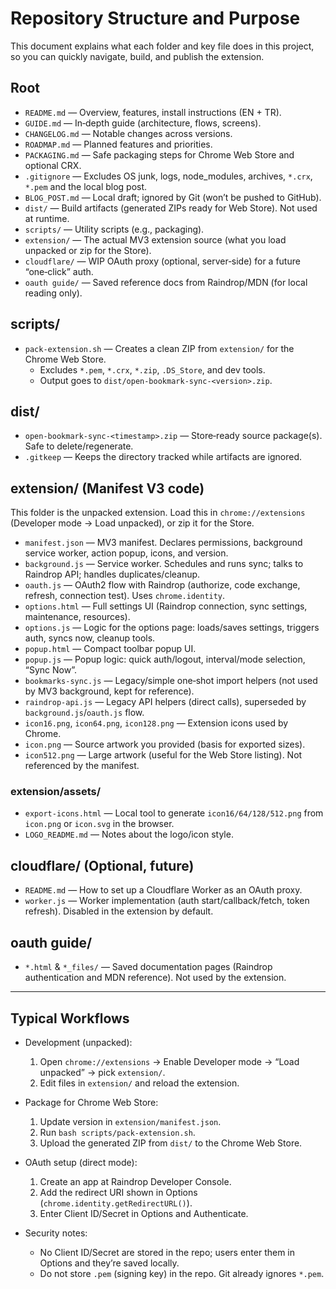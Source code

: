 # Repository Structure and Purpose

This document explains what each folder and key file does in this project, so you can quickly navigate, build, and publish the extension.

## Root
- `README.md` — Overview, features, install instructions (EN + TR).
- `GUIDE.md` — In‑depth guide (architecture, flows, screens).
- `CHANGELOG.md` — Notable changes across versions.
- `ROADMAP.md` — Planned features and priorities.
- `PACKAGING.md` — Safe packaging steps for Chrome Web Store and optional CRX.
- `.gitignore` — Excludes OS junk, logs, node_modules, archives, `*.crx`, `*.pem` and the local blog post.
- `BLOG_POST.md` — Local draft; ignored by Git (won’t be pushed to GitHub).
- `dist/` — Build artifacts (generated ZIPs ready for Web Store). Not used at runtime.
- `scripts/` — Utility scripts (e.g., packaging).
- `extension/` — The actual MV3 extension source (what you load unpacked or zip for the Store).
- `cloudflare/` — WIP OAuth proxy (optional, server‑side) for a future “one‑click” auth.
- `oauth guide/` — Saved reference docs from Raindrop/MDN (for local reading only).

## scripts/
- `pack-extension.sh` — Creates a clean ZIP from `extension/` for the Chrome Web Store.
  - Excludes `*.pem`, `*.crx`, `*.zip`, `.DS_Store`, and dev tools.
  - Output goes to `dist/open-bookmark-sync-<version>.zip`.

## dist/
- `open-bookmark-sync-<timestamp>.zip` — Store‑ready source package(s). Safe to delete/regenerate.
- `.gitkeep` — Keeps the directory tracked while artifacts are ignored.

## extension/ (Manifest V3 code)
This folder is the unpacked extension. Load this in `chrome://extensions` (Developer mode → Load unpacked), or zip it for the Store.

- `manifest.json` — MV3 manifest. Declares permissions, background service worker, action popup, icons, and version.
- `background.js` — Service worker. Schedules and runs sync; talks to Raindrop API; handles duplicates/cleanup.
- `oauth.js` — OAuth2 flow with Raindrop (authorize, code exchange, refresh, connection test). Uses `chrome.identity`.
- `options.html` — Full settings UI (Raindrop connection, sync settings, maintenance, resources).
- `options.js` — Logic for the options page: loads/saves settings, triggers auth, syncs now, cleanup tools.
- `popup.html` — Compact toolbar popup UI.
- `popup.js` — Popup logic: quick auth/logout, interval/mode selection, “Sync Now”.
- `bookmarks-sync.js` — Legacy/simple one‑shot import helpers (not used by MV3 background, kept for reference).
- `raindrop-api.js` — Legacy API helpers (direct calls), superseded by `background.js`/`oauth.js` flow.
- `icon16.png`, `icon64.png`, `icon128.png` — Extension icons used by Chrome.
- `icon.png` — Source artwork you provided (basis for exported sizes).
- `icon512.png` — Large artwork (useful for the Web Store listing). Not referenced by the manifest.

### extension/assets/
- `export-icons.html` — Local tool to generate `icon16/64/128/512.png` from `icon.png` or `icon.svg` in the browser.
- `LOGO_README.md` — Notes about the logo/icon style.

## cloudflare/ (Optional, future)
- `README.md` — How to set up a Cloudflare Worker as an OAuth proxy.
- `worker.js` — Worker implementation (auth start/callback/fetch, token refresh). Disabled in the extension by default.

## oauth guide/
- `*.html` & `*_files/` — Saved documentation pages (Raindrop authentication and MDN reference). Not used by the extension.

---

## Typical Workflows

- Development (unpacked):
  1. Open `chrome://extensions` → Enable Developer mode → “Load unpacked” → pick `extension/`.
  2. Edit files in `extension/` and reload the extension.

- Package for Chrome Web Store:
  1. Update version in `extension/manifest.json`.
  2. Run `bash scripts/pack-extension.sh`.
  3. Upload the generated ZIP from `dist/` to the Chrome Web Store.

- OAuth setup (direct mode):
  1. Create an app at Raindrop Developer Console.
  2. Add the redirect URI shown in Options (`chrome.identity.getRedirectURL()`).
  3. Enter Client ID/Secret in Options and Authenticate.

- Security notes:
  - No Client ID/Secret are stored in the repo; users enter them in Options and they’re saved locally.
  - Do not store `.pem` (signing key) in the repo. Git already ignores `*.pem`.

